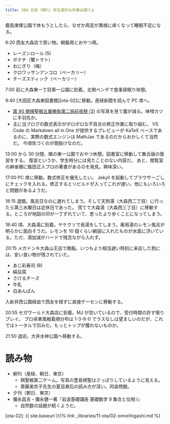 ```yaml
---
title: 384 日目（晴れ）非生産的な作業は避けよ
---
```


鹿島庚塚公園で休もうとしたら、なぜか両足が異様に痒くなって睡眠不足になる。

6:20 西友大森店で買い物。朝飯用とおやつ用。
* レーズンロール (5)
* ポテチ（蟹トマト）
* おにぎり（梅）
* クロワッサンアンコロ（ベーカリー）
* チーズスティック（ベーカリー）

7:00 前に大森東一丁目第一公園に到着。北側ベンチで食事居眠り休憩。

9:40 [大田区大森東図書館][ota-02]に移動。産経新聞を読んで PC 席へ。
* [第 90 期棋聖戦五番勝負第二局前夜祭 (3)](http://kifulog.shogi.or.jp/kisei/2019/06/post-5d4f-1.html) の写真を見て腹が減る。味噌カツに手羽先か。
* 主に当ブログの数式表示がボロボロな不具合の修正作業に取り組む。
  VS Code の Markdown all in One が提供するプレビューが KaTeX ベースであるのに、実際の数式エンジンは MathJax であるのだからおかしくて当然だ。
  今頃気づくのが間抜けなのだ。

13:00 から 30 分間、隣の東一公園でおやつ休憩。図書室に移動して集合論の復習をする。
復習というか、学生時分には見たことのない内容だ。
あと、閲覧室の麻雀棚に飯田正人プロの著書があるのを発見。興味深い。

17:00 PC 席に移動。数式修正を優先したい。
Jekyll を起動してブラウザーごしにチェックを入れる。修正するとリビルドが入ってこれが遅い。他にもいろいろと問題があるようだ。

18:15 退館。風呂日なのに遅れてしまう。そして天狗湯（大森西二丁目）に行ったら第三水曜日は定休日であった。
慌てて大森湯（大森西三丁目）に移動する。ところが地図の印が一丁ずれていて、思ったより歩くことになってしまう。

18:40 頃、大森湯に到着。ヤケクソで長湯をしてしまう。薬用湯のレモン風呂が明らかに面白そうだ。レモンを 10 個くらい網袋に入れたものが水面に浮いている。ただ、湯加減がハードで残念ながら入れず。

20:15 メガドンキ大森山王店で晩飯。いつもより相当遅い時刻に来店した割には、安い食い物が残されていた。
* あじ彩寿司 (8)
* 絹豆腐
* さけるチーズ
* 牛乳
* 白あんぱん

入新井西公園経由で西友を経ずに直接ゲーセンに移動する。

20:55 セガワールド大森店に到着。MJ が空いているので、受付時間の許す限りプレイ。
プロ卓東風戦着順分布は 1-3-6-0 でラスなしは望ましいのだが、これではトータルで凹みだ。もっとトップが獲れないものか。

21:50 退店。大井水神公園へ移動する。

# 読み物

* 朝刊（産経、朝日、東京）
  * 棋聖戦第二ゲーム。写真の豊島棋聖はさっぱりしているように見える。
  * 斎藤美奈子先生の夏目漱石の読み方が深い。同衾問題。
* 夕刊（朝日、東京）
* 彌永昌吉・彌永健一著『岩波基礎講座 基礎数学 9 集合と位相 I』
  * 自然数の話題が続くようだ。

[ota-02]: {{ site.baseurl }}{% link _libraries/11-ota/02-omorihigashi.md %}
